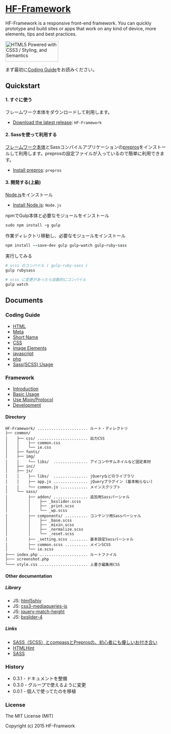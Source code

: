 # [HF-Framework](https://github.com/hanuman6/HF-Framework)
HF-Framework is a responsive front-end framework. You can quickly prototype and build sites or apps that work on any kind of device, more elements, tips and best practices.

<a href="http://www.w3.org/html/logo/">
<img src="http://www.w3.org/html/logo/badge/html5-badge-h-css3-semantics.png" width="165" height="64" alt="HTML5 Powered with CSS3 / Styling, and Semantics" title="HTML5 Powered with CSS3 / Styling, and Semantics">
</a>

まず最初に[Coding Guide](https://github.com/hanuman6/HF-Framework#coding-guide)をお読みください。

## Quickstart

#### 1. すぐに使う

フレームワーク本体をダウンロードして利用します。

  * [Download the latest release](https://github.com/hanuman6/HF-Framework/archive/master.zip): `HF-Framework`

#### 2. Sassを使って利用する

[フレームワーク本体](https://github.com/hanuman6/HF-Framework/archive/master.zip)とSassコンパイルアプリケーションの[prepros](https://prepros.io/)をインストールして利用します。preprosの設定ファイルが入っているので簡単に利用できます。

  * [Install prepros](https://prepros.io/): `prepros`


#### 3. 開発する(上級)

[Node.js](http://nodejs.org/)をインストール  
  * [Install Node.js](http://nodejs.org/): `Node.js`  
  
npmでGulp本体と必要なモジュールをインストール  
```rb
sudo npm install -g gulp
```
作業ディレクトリ移動し、必要なモジュールをインストール
```rb
npm install --save-dev gulp gulp-watch gulp-ruby-sass
```
実行してみる  
```rb
# scss のコンパイル ( gulp-ruby-sass )
gulp rubysass
 
# scss に変更があったら自動的にコンパイル
gulp watch 
```

## Documents
### Coding Guide
* [HTML](https://github.com/hanuman6/HF-Framework/blob/master/documents/html.md/)
* [Meta](https://github.com/hanuman6/HF-Framework/blob/master/documents/meta.md/)
* [Short Name](https://github.com/hanuman6/HF-Framework/blob/master/documents/shortname.md/)
* [CSS](https://github.com/hanuman6/HF-Framework/blob/master/documents/css.md/)
* [Image Elements](https://github.com/hanuman6/HF-Framework/blob/master/documents/images.md/)
* [javascript](https://github.com/hanuman6/HF-Framework/blob/master/documents/js.md/)
* [php](https://github.com/hanuman6/HF-Framework/blob/master/documents/php.md/)
* [Sass(SCSS) Usage](https://github.com/hanuman6/HF-Framework/blob/master/documents/sass.md/)

### Framework
* [Introduction](https://github.com/hanuman6/HF-Framework/blob/master/documents/intro.md/)
* [Basic Usage](https://github.com/hanuman6/HF-Framework/blob/master/documents/usage.md/)
* [Use Mixin/Protocol](https://github.com/hanuman6/HF-Framework/blob/master/documents/mixin.md/)
* [Development](https://github.com/hanuman6/HF-Framework/blob/master/documents/dev.md/)

#### Directory
```
HF-Framework/ ...................... ルート・ディレクトリ
├── common/
│    ├── css/ ...................... 出力CSS
│    │    ├── common.css
│    │    └── ie.css
│    ├── fonts/
│    ├── img/
│    │    └── libs/  ............... アイコンやサムネイルなど固定素材
│    ├── inc/
│    ├── js/
│    │    ├── libs/  ............... jQueryなどのライブラリ
│    │    ├── app.js ............... jQueryプラグイン (基本触らない)
│    │    └── common.js ............ メインスクリプト
│    └── sass/
│         ├── addon/ ............... 追加用Sassパーシャル
│         │    ├── _bxslider.scss
│         │    ├── _print.scss
│         │    └── _wp.scss
│         ├── components/ .......... コンテンツ用Sassパーシャル
│         │    ├── _base.scss
│         │    ├── _mixin.scss
│         │    ├── _normalize.scss
│         │    └── _reset.scss
│         ├── _setting.scss ........ 基本設定Sassパーシャル
│         ├── common.scss .......... メインSCSS
│         └── ie.scss
├─── index.php ..................... ルートファイル
├─── screenshot.php
└─── style.css ..................... 上書き編集用CSS
```

#### Other documentation
##### Library
- JS:   [html5shiv](https://github.com/afarkas/html5shiv)
- JS:   [css3-mediaqueries-js](https://github.com/livingston/css3-mediaqueries-js)
- JS:   [jquery-match-height](https://github.com/liabru/jquery-match-height)
- JS:   [bxslider-4](https://github.com/stevenwanderski/bxslider-4)

##### Links
- [SASS（SCSS）とcompassとPreprosの、初心者にも優しいお付き合い](http://satohmsys.info/sass-compass-prepros/)
- [HTMLHint](http://htmlhint.com/)
- [SASS](http://sass-lang.com/)

### History
* 0.3.1 - ドキュメントを整備
* 0.3.0 - グループで使えるように変更
* 0.0.1 - 個人で使ってたのを移植

### License

The MIT License (MIT)

Copyright (c) 2015 HF-Framwork
